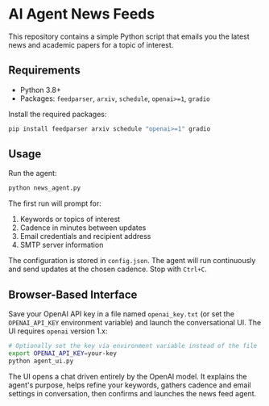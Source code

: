 # AI Agent News Feeds

This repository contains a simple Python script that emails you the latest news and academic papers for a topic of interest.

## Requirements

- Python 3.8+
- Packages: `feedparser`, `arxiv`, `schedule`, `openai>=1`, `gradio`

Install the required packages:

```bash
pip install feedparser arxiv schedule "openai>=1" gradio
```

## Usage

Run the agent:

```bash
python news_agent.py
```

The first run will prompt for:

1. Keywords or topics of interest
2. Cadence in minutes between updates
3. Email credentials and recipient address
4. SMTP server information

The configuration is stored in `config.json`. The agent will run continuously and send updates at the chosen cadence. Stop with `Ctrl+C`.

## Browser-Based Interface

Save your OpenAI API key in a file named `openai_key.txt` (or set the
`OPENAI_API_KEY` environment variable) and launch the conversational UI.
The UI requires `openai` version 1.x:

```bash
# Optionally set the key via environment variable instead of the file
export OPENAI_API_KEY=your-key
python agent_ui.py
```

The UI opens a chat driven entirely by the OpenAI model. It explains the agent's purpose, helps refine your keywords, gathers cadence and email settings in conversation, then confirms and launches the news feed agent.
